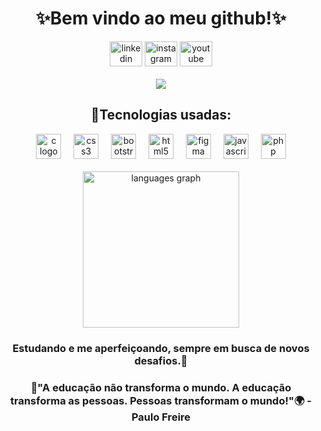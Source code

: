 <div align="center">

# ✨Bem vindo ao meu github!✨

<div/>
<div align="center">
  <a href="https://www.linkedin.com/in/gabriel-alves-dos-reis-83aa6634b/"><img src="https://raw.githubusercontent.com/maurodesouza/profile-readme-generator/master/src/assets/icons/social/linkedin/default.svg" width="52" height="40" alt="linkedin logo"  /><a/>
  <a href="https://www.instagram.com/gabriel.alvesdrs"><img src="https://raw.githubusercontent.com/maurodesouza/profile-readme-generator/master/src/assets/icons/social/instagram/default.svg" width="52" height="40" alt="instagram logo"  /><a/>
  <a href="https://www.youtube.com/channel/UC1Jz0ZeVshlZOn4yyr0HDcA"><img src="https://raw.githubusercontent.com/maurodesouza/profile-readme-generator/master/src/assets/icons/social/youtube/default.svg" width="52" height="40" alt="youtube logo"  /><a/><br/><br/>
  <img src="https://github-readme-stats.vercel.app/api?username=pr-gabriel&show_icons=true&theme=tokyonight" />
</div>

## 🤖Tecnologias usadas:

<div align="center">
  <img src="https://cdn.jsdelivr.net/gh/devicons/devicon/icons/c/c-original.svg" height="40" alt="c logo"  />
  <img width="12" />
  <img src="https://cdn.jsdelivr.net/gh/devicons/devicon/icons/css3/css3-original.svg" height="40" alt="css3 logo"  />
  <img width="12" />
  <img src="https://cdn.jsdelivr.net/gh/devicons/devicon/icons/bootstrap/bootstrap-original.svg" height="40" alt="bootstrap logo"  />
  <img width="12" />
  <img src="https://cdn.jsdelivr.net/gh/devicons/devicon/icons/html5/html5-original.svg" height="40" alt="html5 logo"  />
  <img width="12" />
  <img src="https://cdn.jsdelivr.net/gh/devicons/devicon/icons/figma/figma-original.svg" height="40" alt="figma logo"  />
  <img width="12" />
  <img src="https://cdn.jsdelivr.net/gh/devicons/devicon/icons/javascript/javascript-original.svg" height="40" alt="javascript logo"  />
  <img width="12" />
  <img src="https://cdn.jsdelivr.net/gh/devicons/devicon/icons/php/php-original.svg" height="40" alt="php logo"  />
</div><br/>

<div align="center">
  <img src="https://github-readme-stats.vercel.app/api/top-langs?username=pr-gabriel&locale=en&hide_title=false&layout=compact&card_width=320&langs_count=10&theme=dracula&hide_border=false&order=2"         
  height="250" alt="languages graph"/>
</div>

### Estudando e me aperfeiçoando, sempre em busca de novos desafios.🧠

### 🏫"A educação não transforma o mundo. A educação transforma as pessoas. Pessoas transformam o mundo!"🌍 - Paulo Freire
